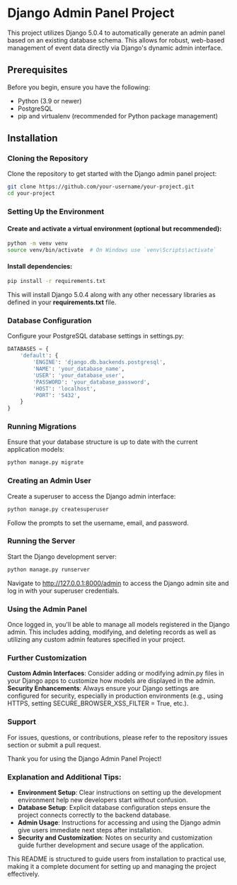 # Django Admin Panel Project

This project utilizes Django 5.0.4 to automatically generate an admin panel based on an existing database schema. This allows for robust, web-based management of event data directly via Django's dynamic admin interface.

## Prerequisites

Before you begin, ensure you have the following:
- Python (3.9 or newer)
- PostgreSQL
- pip and virtualenv (recommended for Python package management)

## Installation

### Cloning the Repository

Clone the repository to get started with the Django admin panel project:

```bash
git clone https://github.com/your-username/your-project.git
cd your-project
```

### Setting Up the Environment

#### Create and activate a virtual environment (optional but recommended):

```bash
python -m venv venv
source venv/bin/activate  # On Windows use `venv\Scripts\activate`
```

#### Install dependencies:

```bash
pip install -r requirements.txt
```

This will install Django 5.0.4 along with any other necessary libraries as defined in your **requirements.txt** file.

### Database Configuration

Configure your PostgreSQL database settings in settings.py:

```python
DATABASES = {
    'default': {
        'ENGINE': 'django.db.backends.postgresql',
        'NAME': 'your_database_name',
        'USER': 'your_database_user',
        'PASSWORD': 'your_database_password',
        'HOST': 'localhost',
        'PORT': '5432',
    }
}
```

### Running Migrations

Ensure that your database structure is up to date with the current application models:

```bash
python manage.py migrate
```

### Creating an Admin User

Create a superuser to access the Django admin interface:

```bash
python manage.py createsuperuser
```

Follow the prompts to set the username, email, and password.

### Running the Server

Start the Django development server:

```bash
python manage.py runserver
```

Navigate to http://127.0.0.1:8000/admin to access the Django admin site and log in with your superuser credentials.

### Using the Admin Panel

Once logged in, you'll be able to manage all models registered in the Django admin. This includes adding, modifying, and deleting records as well as utilizing any custom admin features specified in your project.

### Further Customization

**Custom Admin Interfaces**: Consider adding or modifying admin.py files in your Django apps to customize how models are displayed in the admin.
**Security Enhancements**: Always ensure your Django settings are configured for security, especially in production environments (e.g., using HTTPS, setting SECURE_BROWSER_XSS_FILTER = True, etc.).

### Support

For issues, questions, or contributions, please refer to the repository issues section or submit a pull request.

Thank you for using the Django Admin Panel Project!


### Explanation and Additional Tips:

- **Environment Setup**: Clear instructions on setting up the development environment help new developers start without confusion.
- **Database Setup**: Explicit database configuration steps ensure the project connects correctly to the backend database.
- **Admin Usage**: Instructions for accessing and using the Django admin give users immediate next steps after installation.
- **Security and Customization**: Notes on security and customization guide further development and secure usage of the application.

This README is structured to guide users from installation to practical use, making it a complete document for setting up and managing the project effectively.